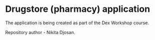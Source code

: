 # Drugstore (pharmacy) application

The application is being created as part of the Dex Workshop course.

Repository author - Nikita Djosan.
